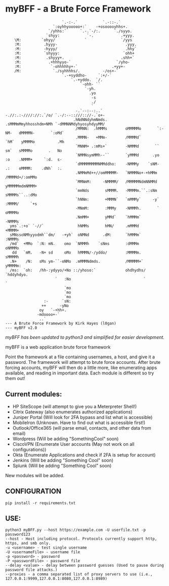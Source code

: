 # myBFF - a Brute Force Framework
```
                         `.-:-.`           `.-::-.`
                     `:oyhhyooooo+:`    -+osooooyhhs+.
                   `/yhhs:`      `.-.`-/:.      `./syyo.
                  `shyy:            `-.            .+yyy.
    \M:         `ohyy/             `               `/yys
    :M:          .hyyy-                              .yyy.
    :M:          -hyyy/                              .hhy`
    :M:          `shyyy:                            `ohh+
    :M:           .shyyy+.                         .shh+`
    :M:            .+hhhyyo-`                    `/yho-
    :M:             `-ohhhhhy+-`               .+yy+-
    /M:              `./syhhhhs/.          -/os+-`
                         `.-+syddho-     `:+/-`
                             `.-+yddo.  `/.
                                 `-ohh- ``
                                   `-yh.
                                     .yo
                                      -s
                                      ./
                                      `
                               -.`--:--:..`         -.//:.:-////://:.`/o/ `.-/:--::///:://-.`o+-
                              .hNdNNdyhmNmds.       .sMMMmMmyhhosshdm+NMh `-dMMNNMdyhyosyhdyyMM/
                               /MMNN:  .hMMMs        oMMMMMo       `:-NM-   dMMMMN-       `:oMd`
                               .MMMN-   +MMm-        /MMMMd`         `hM`   yMMMMo          .Mh
                               `MNNM+ .:mMs+`        -NMMMd       ``  sm`   sMMMMo       .   No
                               `NMMNsymMMh--``       `yMMMd      .yo  :o    .NMMM+     `:d.  s-
                               `dMMMMMMMMNMMddho:    -NMMMy    `sNM-  .:    oMMMM:    .dNh`  :.
                               .NMMmMd++//omMMMMM-   `NMMMNo+-+hMMm         /MMMMd+/:omMMo
                               `MMNmM:     -NMMMM/   /MMMMMNdmNNMMd         yMMMMMmdmNMMM+
                               `mmNds       sMMMM.   -MMMMm.``.:sNm         sMMMMs``..:dMo
                               `hNNm:       +MMMN`   `mMMMy`     -y`        :MMMM/     `+s
                               -MNmM:       :MMMy    -NMMMh.       `        oMMMMo
                               .NmMM+       yMMd`    `hMMMm`                -NMMMs
  yms`.:+o` `-//`               hNMMs       hMN/     .mMMMd                 +MMMM+
  sMNssoNMhyyodmh``dm/   -+yh`  oNMNd      .dM:      `hMMMm`                :NMMMs
  /md`  +MMo  `:N: mN.    omo  `NMMMh    `sNms       :dMMMm                 oNMMMo
   dd   `mM.   -N+ sd     oMo   hMMMN/-/yddo/        :MMMMm.                sMMMMh
  .N+    /N:   sMs ym-``-oNMo  .mMMMNdmds.           /MMMMM+`               yMMMMm:
  /ms:  `oh:   /hh-:ydyyo/+No ::/yhoso:`             ohdhydhs/             `hddyhdyo.
                      `   :No                                `                     `
                          `mo
                          `mo
                          `mo
                 :-      `sN:
                ++      -yNo
               oy   `-+hh+.
              -mdoooo+-`
               ..`
--- A Brute Force Framework by Kirk Hayes (l0gan)
--- myBFF v2.0
```
*myBFF has been updated to python3 and simplified for easier development.*

myBFF is a web application brute force framework

Point the framework at a file containing usernames, a host, and give it a password. The framework will attempt to brute force accounts. After brute forcing accounts, myBFF will then do a little more, like enumerating apps available, and reading in important data. Each module is different so try them out!

## Current modules:

- HP SiteScope (will attempt to give you a Meterpreter Shell!)
- Citrix Gateway (also enumerates authorized applications)
- Juniper Portal (Will look for 2FA bypass and list what is accessible)
- MobileIron (Unknown. Have to find out what is accessible first!)
- Outlook/Office365 (will parse email, contacts, and other data from email)
- Wordpress (Will be adding "SomethingCool" soon)
- CiscoVPN (Enumerate User accounts (May not work on all configurations))
- Okta (Enumerate Applications and check if 2FA is setup for account)
- Jenkins (Will be adding "Something Cool" soon)
- Splunk (Will be adding "Something Cool" soon)

New modules will be added.

## CONFIGURATION
```
pip install -r requirements.txt 
```

## USE:
```
python3 myBFF.py --host https://example.com -U userfile.txt -p password123
--host - Host including protocol. Protocols currently support http, https, and smb only.
-u <username> - test single username
-U <usernameFile> - username file
-p <password> - password
-P <passwordFile> - password file
--delay <value> - delay between password guesses (Used to pause during password file attacks.)
--proxies - a comma separated list of proxy servers to use (i.e., 127.0.0.1:9999,127.0.0.1:8080,127.0.0.1:8989)
```

